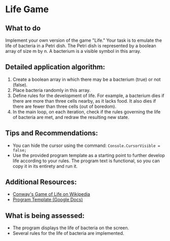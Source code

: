 # **Life Game**

## **What to do**
Implement your own version of the game "Life." Your task is to emulate the life of bacteria in a Petri dish. The Petri dish is represented by a boolean array of size m by n. A bacterium is a visible symbol in this array.

## **Detailed application algorithm:**

1. Create a boolean array in which there may be a bacterium (true) or not (false).
2. Place bacteria randomly in this array.
3. Define rules for the development of life. For example, a bacterium dies if there are more than three cells nearby, as it lacks food. It also dies if there are fewer than three cells (out of boredom).
4. In the main loop, on each iteration, check if the rules governing the life of bacteria are met, and redraw the resulting new state.

## **Tips and Recommendations:**

- You can hide the cursor using the command: `Console.CursorVisible = false;`
- Use the provided program template as a starting point to further develop life according to your rules. The program text is functional, so you can copy it in its entirety and run it.

## **Additional Resources:**
- [Conway's Game of Life on Wikipedia](https://en.wikipedia.org/wiki/Conway%27s_Game_of_Life)
- [Program Template (Google Docs)](https://docs.google.com/document/d/1y7IwBmkcBa3pb6eAc-ur0sgFwhjJb1No_R6NkRyUxHI/edit)

## **What is being assessed:**

- The program displays the life of bacteria on the screen.
- Several rules for the life of bacteria are implemented.
